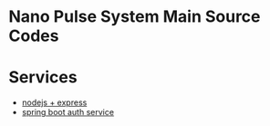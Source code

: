# Nano Pulse System Main Source Codes

# Services

- [nodejs + express](./app-express/)
- [spring boot auth service](./nano-pulse-auth)
